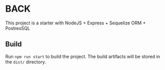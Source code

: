 # BACK

This project is a starter with NodeJS + Express + Sequelize ORM + PostresSQL

## Build

Run `npm run start` to build the project. The build artifacts will be stored in the `dist/` directory.
